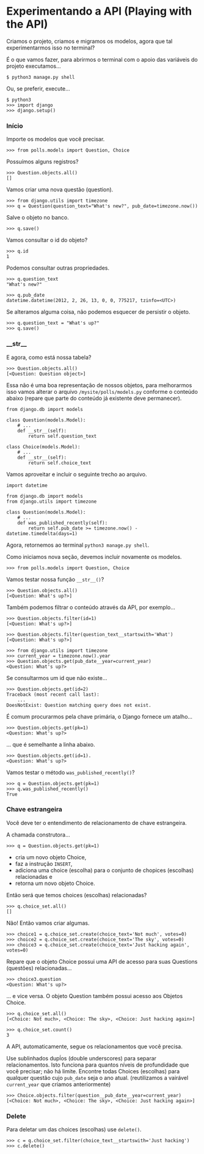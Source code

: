 Experimentando a API (Playing with the API)
===

Criamos o projeto, criamos e migramos os modelos, agora que tal experimentarmos isso no terminal?

É o que vamos fazer, para abrirmos o terminal com o apoio das variáveis do projeto executamos...

    $ python3 manage.py shell


Ou, se preferir, execute...

    $ python3
    >>> import django
    >>> django.setup()


### Início

Importe os modelos que você precisar.

    >>> from polls.models import Question, Choice

Possuímos alguns registros?

    >>> Question.objects.all()
    []

Vamos criar uma nova questão (question).

    >>> from django.utils import timezone
    >>> q = Question(question_text="What's new?", pub_date=timezone.now())


Salve o objeto no banco.
    
    >>> q.save()

Vamos consultar o id do objeto?

    >>> q.id
    1

Podemos consultar outras propriedades.

    >>> q.question_text
    "What's new?"

    >>> q.pub_date
    datetime.datetime(2012, 2, 26, 13, 0, 0, 775217, tzinfo=<UTC>)

Se alteramos alguma coisa, não podemos esquecer de persistir o objeto.

    >>> q.question_text = "What's up?"
    >>> q.save()


### \_\_str\_\_

E agora, como está nossa tabela?

    >>> Question.objects.all()
    [<Question: Question object>]

Essa não é uma boa representação de nossos objetos, para melhorarmos isso vamos alterar o arquivo `/mysite/polls/models.py`
conforme o conteúdo abaixo (repare que parte do conteúdo já existente deve permanecer).

    from django.db import models

    class Question(models.Model):
        # ...
        def __str__(self):
            return self.question_text

    class Choice(models.Model):
        # ...
        def __str__(self):
            return self.choice_text

Vamos aproveitar e incluir o seguinte trecho ao arquivo.

    import datetime

    from django.db import models
    from django.utils import timezone

    class Question(models.Model):
        # ...
        def was_published_recently(self):
            return self.pub_date >= timezone.now() - datetime.timedelta(days=1)


Agora, retornemos ao terminal `python3 manage.py shell`.

Como iniciamos nova seção, devemos incluir novamente os modelos.

    >>> from polls.models import Question, Choice

Vamos testar nossa função `__str__()`?

    >>> Question.objects.all()
    [<Question: What's up?>]

Também podemos filtrar o conteúdo através da API, por exemplo...

    >>> Question.objects.filter(id=1)
    [<Question: What's up?>]

    >>> Question.objects.filter(question_text__startswith='What')
    [<Question: What's up?>]

    >>> from django.utils import timezone
    >>> current_year = timezone.now().year
    >>> Question.objects.get(pub_date__year=current_year)
    <Question: What's up?>

Se consultarmos um id que não existe...

    >>> Question.objects.get(id=2)
    Traceback (most recent call last):
        ...
    DoesNotExist: Question matching query does not exist.


É comum procurarmos pela chave primária, o Django fornece um atalho...

    >>> Question.objects.get(pk=1)
    <Question: What's up?>

... que é semelhante a linha abaixo.

    >>> Question.objects.get(id=1).
    <Question: What's up?>

Vamos testar o método `was_published_recently()`?

    >>> q = Question.objects.get(pk=1)
    >>> q.was_published_recently()
    True



### Chave estrangeira

Você deve ter o entendimento de relacionamento de chave estrangeira.

A chamada construtora...

    >>> q = Question.objects.get(pk=1)

- cria um novo objeto Choice, 
- faz a instrução `INSERT`,
- adiciona uma choice (escolha) para o conjunto de chopices (escolhas) relacionadas e
- retorna um novo objeto Choice.

Então será que temos choices (escolhas) relacionadas?

    >>> q.choice_set.all()
    []

Não! Então vamos criar algumas.

    >>> choice1 = q.choice_set.create(choice_text='Not much', votes=0)
    >>> choice2 = q.choice_set.create(choice_text='The sky', votes=0)
    >>> choice3 = q.choice_set.create(choice_text='Just hacking again', votes=0)

Repare que o objeto Choice possui uma API de acesso para suas Questions (questões) relacionadas...
    
    >>> choice3.question
    <Question: What's up?>

... e vice versa. O objeto Question também possui acesso aos Objetos Choice.
    
    >>> q.choice_set.all()
    [<Choice: Not much>, <Choice: The sky>, <Choice: Just hacking again>]
    
    >>> q.choice_set.count()
    3

A API, automaticamente, segue os relacionamentos que você precisa.

Use sublinhados dupĺos (double underscores) para separar relacionamentos.
Isto funciona para quantos níveis de profundidade que você precisar; não há limite.
Encontre todas  Choices (escolhas) para qualquer questão cujo `pub_date` seja o ano atual.
(reutilizamos a vairável `current_year` que criamos anteriormente)

    >>> Choice.objects.filter(question__pub_date__year=current_year)
    [<Choice: Not much>, <Choice: The sky>, <Choice: Just hacking again>]


### Delete

Para deletar um das choices (escolhas) use `delete()`.

    >>> c = q.choice_set.filter(choice_text__startswith='Just hacking')
    >>> c.delete()